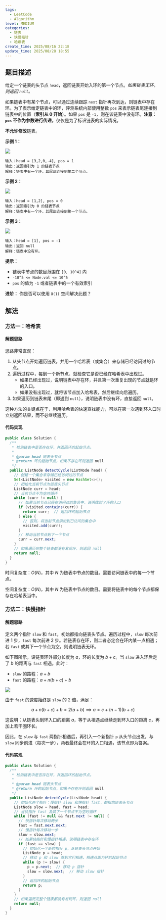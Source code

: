```yaml
---
tags:
  - LeetCode
  - Algorithm
level: MEDIUM
categories:
  - 链表
  - 快慢指针
  - 哈希表
create_time: 2025/08/16 22:18
update_time: 2025/08/28 18:55
---
```


## 题目描述

给定一个链表的头节点 `head`，返回链表开始入环的第一个节点。*如果链表无环，则返回 `null`。*

如果链表中有某个节点，可以通过连续跟踪 `next` 指针再次到达，则链表中存在环。为了表示给定链表中的环，评测系统内部使用整数 `pos` 来表示链表尾连接到链表中的位置（**索引从 0 开始**）。如果 `pos` 是 `-1`，则在该链表中没有环。**注意：`pos` 不作为参数进行传递**，仅仅是为了标识链表的实际情况。

**不允许修改**链表。

**示例 1：**

![](https://img.xiaorang.fun/202508281855145.png)

```text
输入：head = [3,2,0,-4], pos = 1  
输出：返回索引为 1 的链表节点  
解释：链表中有一个环，其尾部连接到第二个节点。
```

**示例 2：**

![](https://img.xiaorang.fun/202508281855146.png)

```text
输入：head = [1,2], pos = 0  
输出：返回索引为 0 的链表节点  
解释：链表中有一个环，其尾部连接到第一个节点。
```

**示例 3：**

![](https://img.xiaorang.fun/202508281855147.png)

```text
输入：head = [1], pos = -1  
输出：返回 null  
解释：链表中没有环。
```

**提示：**

- 链表中节点的数目范围在 `[0, 10^4]` 内
- `-10^5 <= Node.val <= 10^5`
- `pos` 的值为 `-1` 或者链表中的一个有效索引

**进阶：**
你是否可以使用 `O(1)` 空间解决此题？

## 解法

### 方法一：哈希表

#### 解题思路

思路非常直观：
1. 从头节点开始遍历链表，并用一个哈希表（或集合）来存储已经访问过的节点。
2. 遍历过程中，每到一个新节点，就检查它是否已经在哈希表中出现过。
	- 如果已经出现过，说明链表中存在环，并且第一次重复出现的节点就是环的入口。
	- 如果没有出现过，就将该节点加入哈希表，然后继续向后遍历。
3. 如果遍历到链表末尾（即遇到 `null`），说明链表中没有环，直接返回 `null`。

这种方法的关键点在于，利用哈希表的快速查找能力，可以在第一次遇到环入口时立刻返回结果，而不必继续遍历。

#### 代码实现

```java
public class Solution {  
  /**  
   * 检测链表中是否存在环，并返回环的起始节点。  
   *  
   * @param head 链表头节点  
   * @return 环的起始节点，如果不存在环则返回 null  
   */  
  public ListNode detectCycle(ListNode head) {  
    // 创建一个集合来存储已经访问过的节点  
    Set<ListNode> visited = new HashSet<>();  
    // 初始化当前节点为链表头节点  
    ListNode curr = head;  
    // 当前节点不为空时循环  
    while (curr != null) {  
      // 如果当前节点已经在访问过的集合中，说明找到了环的入口  
      if (visited.contains(curr)) {  
        return curr;  // 返回环的起始节点  
      } else {  
        // 否则，将当前节点添加到已访问的集合中  
        visited.add(curr);  
      }  
      // 移动当前节点到下一个节点  
      curr = curr.next;  
    }  
    // 如果遍历完整个链表都没有发现环，则返回 null    
    return null;  
  }  
}
```

时间复杂度：$O(N)$，其中 $N$ 为链表中节点的数目。需要访问链表中的每一个节点。

空间复杂度：$O(N)$，其中 $N$ 为链表中节点的数目。需要将链表中的每个节点都保存在哈希表当中。

### 方法二：快慢指针

#### 解题思路

定义两个指针 `slow` 和 `fast`，初始都指向链表头节点。遍历过程中，`slow` 每次前进 $1$ 步，`fast` 每次前进 $2$ 步。若链表存在环，则二者必定会在环内某一点相遇；若 `fast` 或其下一个节点为空，则说明链表无环。

如下图所示，设链表环外部分长度为 $a$，环的长度为 $b+c$。当 `slow` 进入环后走了 $b$ 的距离与 `fast` 相遇，此时：
- `slow` 的路程：$a+b$
- `fast` 的路程：$a+n(b+c)+b$

![](https://img.xiaorang.fun/202508281854801.png)

由于 `fast` 的速度始终是 `slow` 的 2 倍，满足：

$$
a+n(b+c)+b=2(a+b)⟹a=c+(n−1)(b+c)
$$

这说明：从链表头到环入口的距离 $a$，等于从相遇点继续走到环入口的距离 $c$，再加上若干圈环长。

因此，在 `slow` 与 `fast` 两指针相遇后，再引入一个新指针 `p` 从头节点出发，与 `slow` 同步前进（每次一步），两者最终会在环的入口相遇，该节点即为答案。

#### 代码实现

```java
public class Solution {  
  /**  
   * 检测链表中是否存在环，并返回环的起始节点。  
   *  
   * @param head 链表头节点  
   * @return 环的起始节点，如果不存在环则返回 null  
   */  
  public ListNode detectCycle(ListNode head) {  
    // 初始化两个指针：慢指针 slow 和快指针 fast，都指向链表头节点  
    ListNode slow = head, fast = head;  
    // 当快指针 fast 及其下一个节点不为空时循环  
    while (fast != null && fast.next != null) {  
      // 快指针每次移动两步  
      fast = fast.next.next;  
      // 慢指针每次移动一步  
      slow = slow.next;  
      // 如果快指针和慢指针相遇，说明链表中存在环  
      if (fast == slow) {  
        // 初始化一个新的指针 p，从链表头节点开始  
        ListNode p = head;  
        // 移动 p 和 slow 直到它们相遇，相遇点即为环的起始节点  
        while (p != slow) {  
          p = p.next;  // 移动 p 指针  
          slow = slow.next;  // 移动 slow 指针  
        }  
        // 返回环的起始节点  
        return p;  
      }  
    }  
    // 如果遍历完整个链表都没有发现环，则返回 null    
    return null;  
  }  
}
```
